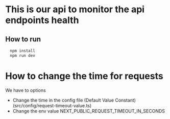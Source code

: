 <h1>This is our api to monitor the api endpoints health</h1>

<h2>How to run</h2>

```bash
  npm install
  npm run dev
```

<h1>How to change the time for requests</h1>

<span>We have to options</span>

<ul>
  <li>Change the time in the config file (Default Value Constant) (src/config/request-timeout-value.ts)</li>
  <li>Change the env value NEXT_PUBLIC_REQUEST_TIMEOUT_IN_SECONDS</li>
</ul>
